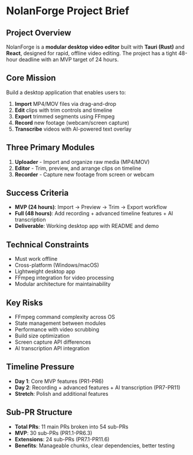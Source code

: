 # NolanForge Project Brief

## Project Overview
NolanForge is a **modular desktop video editor** built with **Tauri (Rust)** and **React**, designed for rapid, offline video editing. The project has a tight 48-hour deadline with an MVP target of 24 hours.

## Core Mission
Build a desktop application that enables users to:
1. **Import** MP4/MOV files via drag-and-drop
2. **Edit** clips with trim controls and timeline
3. **Export** trimmed segments using FFmpeg
4. **Record** new footage (webcam/screen capture)
5. **Transcribe** videos with AI-powered text overlay

## Three Primary Modules
1. **Uploader** - Import and organize raw media (MP4/MOV)
2. **Editor** - Trim, preview, and arrange clips on timeline
3. **Recorder** - Capture new footage from screen or webcam

## Success Criteria
- **MVP (24 hours)**: Import → Preview → Trim → Export workflow
- **Full (48 hours)**: Add recording + advanced timeline features + AI transcription
- **Deliverable**: Working desktop app with README and demo

## Technical Constraints
- Must work offline
- Cross-platform (Windows/macOS)
- Lightweight desktop app
- FFmpeg integration for video processing
- Modular architecture for maintainability

## Key Risks
- FFmpeg command complexity across OS
- State management between modules
- Performance with video scrubbing
- Build size optimization
- Screen capture API differences
- AI transcription API integration

## Timeline Pressure
- **Day 1**: Core MVP features (PR1-PR6)
- **Day 2**: Recording + advanced features + AI transcription (PR7-PR11)
- **Stretch**: Polish and additional features

## Sub-PR Structure
- **Total PRs**: 11 main PRs broken into 54 sub-PRs
- **MVP**: 30 sub-PRs (PR1.1-PR6.3)
- **Extensions**: 24 sub-PRs (PR7.1-PR11.6)
- **Benefits**: Manageable chunks, clear dependencies, better testing
